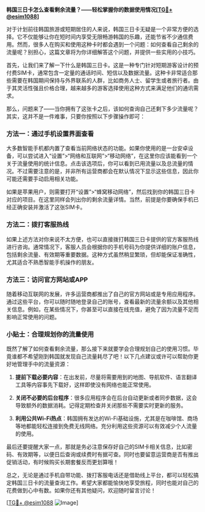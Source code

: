 **韩国三日卡怎么查看剩余流量？——轻松掌握你的数据使用情况[[TG💪+ @esim1088](https://t.me/s/esim1088)]**

对于计划前往韩国旅游或短期居住的人来说，韩国三日卡无疑是一个非常方便的选择。它不仅能够让你在短时间内享受无限畅游韩国的乐趣，还能节省不少通信费用。然而，很多人在购买和使用这种卡时都会遇到一个问题：如何查看自己剩余的流量呢？别担心，这篇文章将为你详细解答这个问题，并提供一些实用的小技巧。

首先，让我们来了解一下什么是韩国三日卡。这是一种专门针对短期游客设计的预付费SIM卡，通常包含一定量的通话时间、短信以及数据流量。这种卡非常适合那些需要在韩国期间保持与外界联系的人群，比如商务人士、留学生或者旅行者。由于其灵活性强且价格合理，越来越多的游客选择使用这种方式来满足他们的通讯需求。

那么，问题来了——当你拥有了这张卡之后，该如何查询自己还剩下多少流量呢？其实，这并不是一件难事，只要你按照以下步骤操作即可：

### 方法一：通过手机设置界面查看

大多数智能手机都内置了查看当前网络状态的功能。如果你使用的是一台安卓设备，可以尝试进入“设置”>“网络和互联网”>“移动网络”，在这里你应该能看到一个关于流量使用的统计信息。点击该选项后，你可以看到已用流量以及总流量的情况。不过需要注意的是，并非所有运营商都会在默认情况下显示这些信息，因此你可能还需要手动启用相关功能。

如果是苹果用户，则需要打开“设置”>“蜂窝移动网络”，然后找到你的韩国三日卡对应的项目。在这里同样会列出你的剩余流量详情。当然，前提是你要确保手机已经正确安装并激活了这张SIM卡。

### 方法二：拨打客服热线

如果上述方法对你来说不太方便，也可以直接拨打韩国三日卡提供的官方客服热线进行咨询。通常情况下，客服人员会根据你的手机号码为你提供详细的账户信息，包括剩余流量、有效期等重要数据。这种方式虽然稍显繁琐，但却能保证准确性，尤其适合不熟悉智能手机操作的朋友。

### 方法三：访问官方网站或APP

随着移动互联网的发展，许多运营商都推出了自己的官方网站或是专用应用程序。通过这些平台，你可以随时随地登录自己的账号，查看最新的流量余额以及其他相关信息。例如，在某些情况下，你甚至可以直接在线充值，避免了因为流量不足而影响正常使用的问题。

### 小贴士：合理规划你的流量使用

既然了解了如何查看剩余流量，那么接下来就要学会合理规划自己的使用习惯。毕竟谁都不希望刚到韩国就发现自己流量耗尽了吧！以下几点建议或许可以帮助你更好地管理手中的流量资源：

1. **提前下载必要内容**：在出发前，尽量将需要用到的地图、导航软件、语言翻译工具等内容事先下载好，这样即使没有网络也能正常使用。
   
2. **关闭不必要的后台程序**：很多应用程序会在后台自动更新或者同步数据，这会导致额外的数据消耗。记得定期检查并关闭那些不需要实时更新的服务。
   
3. **利用公共Wi-Fi热点**：韩国拥有发达的Wi-Fi基础设施，尤其是在咖啡馆、商场等地都能轻松连接到免费无线网络。充分利用这些资源可以有效减少个人流量的使用。

最后还要提醒大家一点，那就是务必注意保存好自己的SIM卡相关信息，比如密码、有效期等，以便日后查询或续费时有据可查。同时也要留意运营商是否有推出促销活动，有时候购买长期套餐反而更划算哦！

总之，无论是通过手机自带功能、拨打客服电话还是借助线上平台，都可以轻松搞定韩国三日卡的流量查询工作。希望大家都能愉快地享受旅程，同时也能对自己的花费做到心中有数。如果你还有其他疑问，欢迎随时留言讨论！

[[TG💪+ @esim1088](https://t.me/s/esim1088) ![Image](https://i.postimg.cc/4NQfJmqS/Snipaste-2025-05-13-00-14-12.png)]